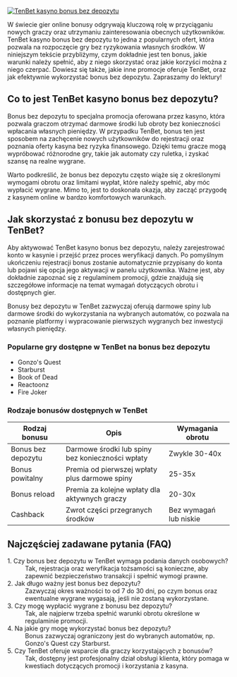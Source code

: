 [![TenBet kasyno bonus bez depozytu](https://123-caf.pages.dev/gitsignup.png)](https://vrmoo.ru/Bt82HjjY)

<p>W świecie gier online bonusy odgrywają kluczową rolę w przyciąganiu nowych graczy oraz utrzymaniu zainteresowania obecnych użytkowników. TenBet kasyno bonus bez depozytu to jedna z popularnych ofert, która pozwala na rozpoczęcie gry bez ryzykowania własnych środków. W niniejszym tekście przybliżymy, czym dokładnie jest ten bonus, jakie warunki należy spełnić, aby z niego skorzystać oraz jakie korzyści można z niego czerpać. Dowiesz się także, jakie inne promocje oferuje TenBet, oraz jak efektywnie wykorzystać bonus bez depozytu. Zapraszamy do lektury!</p>  <h2>Co to jest TenBet kasyno bonus bez depozytu?</h2> <p>Bonus bez depozytu to specjalna promocja oferowana przez kasyno, która pozwala graczom otrzymać darmowe środki lub obroty bez konieczności wpłacania własnych pieniędzy. W przypadku TenBet, bonus ten jest sposobem na zachęcenie nowych użytkowników do rejestracji oraz poznania oferty kasyna bez ryzyka finansowego. Dzięki temu gracze mogą wypróbować różnorodne gry, takie jak automaty czy ruletka, i zyskać szansę na realne wygrane.</p> <p>Warto podkreślić, że bonus bez depozytu często wiąże się z określonymi wymogami obrotu oraz limitami wypłat, które należy spełnić, aby móc wypłacić wygrane. Mimo to, jest to doskonała okazja, aby zacząć przygodę z kasynem online w bardzo komfortowych warunkach.</p>  <h2>Jak skorzystać z bonusu bez depozytu w TenBet?</h2> <p>Aby aktywować TenBet kasyno bonus bez depozytu, należy zarejestrować konto w kasynie i przejść przez proces weryfikacji danych. Po pomyślnym ukończeniu rejestracji bonus zostanie automatycznie przypisany do konta lub pojawi się opcja jego aktywacji w panelu użytkownika. Ważne jest, aby dokładnie zapoznać się z regulaminem promocji, gdzie znajdują się szczegółowe informacje na temat wymagań dotyczących obrotu i dostępnych gier.</p> <p>Bonusy bez depozytu w TenBet zazwyczaj oferują darmowe spiny lub darmowe środki do wykorzystania na wybranych automatów, co pozwala na poznanie platformy i wypracowanie pierwszych wygranych bez inwestycji własnych pieniędzy.</p>  <h3>Popularne gry dostępne w TenBet na bonus bez depozytu</h3> <ul>   <li>Gonzo's Quest</li>   <li>Starburst</li>   <li>Book of Dead</li>   <li>Reactoonz</li>   <li>Fire Joker</li> </ul>  <h3>Rodzaje bonusów dostępnych w TenBet</h3> <table>   <thead>     <tr>       <th>Rodzaj bonusu</th>       <th>Opis</th>       <th>Wymagania obrotu</th>     </tr>   </thead>   <tbody>     <tr>       <td>Bonus bez depozytu</td>       <td>Darmowe środki lub spiny bez konieczności wpłaty</td>       <td>Zwykle 30-40x</td>     </tr>     <tr>       <td>Bonus powitalny</td>       <td>Premia od pierwszej wpłaty plus darmowe spiny</td>       <td>25-35x</td>     </tr>     <tr>       <td>Bonus reload</td>       <td>Premia za kolejne wpłaty dla aktywnych graczy</td>       <td>20-30x</td>     </tr>     <tr>       <td>Cashback</td>       <td>Zwrot części przegranych środków</td>       <td>Bez wymagań lub niskie</td>     </tr>   </tbody> </table>  <h2>Najczęściej zadawane pytania (FAQ)</h2> <dl>   <dt>1. Czy bonus bez depozytu w TenBet wymaga podania danych osobowych?</dt>   <dd>Tak, rejestracja oraz weryfikacja tożsamości są konieczne, aby zapewnić bezpieczeństwo transakcji i spełnić wymogi prawne.</dd>      <dt>2. Jak długo ważny jest bonus bez depozytu?</dt>   <dd>Zazwyczaj okres ważności to od 7 do 30 dni, po czym bonus oraz ewentualne wygrane wygasają, jeśli nie zostaną wykorzystane.</dd>      <dt>3. Czy mogę wypłacić wygrane z bonusu bez depozytu?</dt>   <dd>Tak, ale najpierw trzeba spełnić warunki obrotu określone w regulaminie promocji.</dd>      <dt>4. Na jakie gry mogę wykorzystać bonus bez depozytu?</dt>   <dd>Bonus zazwyczaj ograniczony jest do wybranych automatów, np. Gonzo's Quest czy Starburst.</dd>      <dt>5. Czy TenBet oferuje wsparcie dla graczy korzystających z bonusów?</dt>   <dd>Tak, dostępny jest profesjonalny dział obsługi klienta, który pomaga w kwestiach dotyczących promocji i korzystania z kasyna.</dd> </dl>